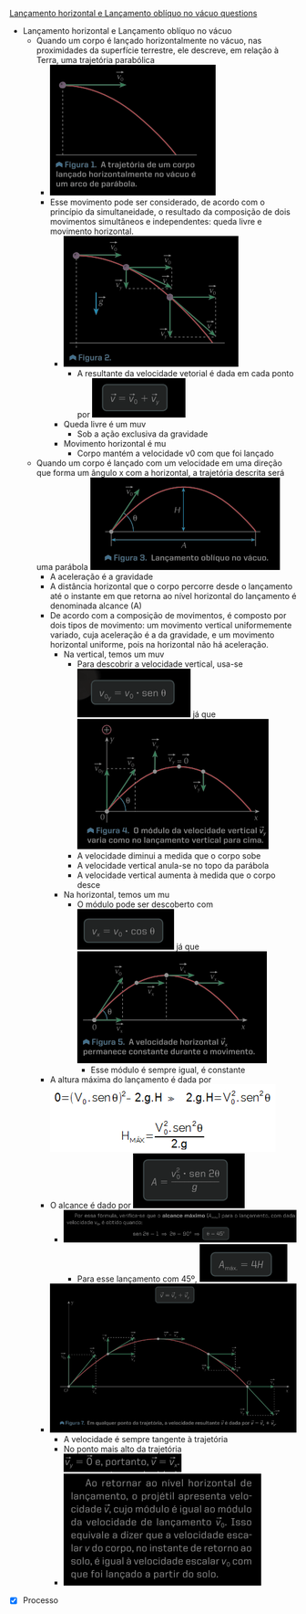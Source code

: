 [Lançamento horizontal e Lançamento oblíquo no vácuo questions](Lan%C3%A7amento%20horizontal%20e%20Lan%C3%A7amento%20obl%C3%ADquo%20no%20v%C3%A1cuo%20questions.md)
-   Lançamento horizontal e Lançamento oblíquo no vácuo
    -   Quando um corpo é lançado horizontalmente no vácuo, nas
        proximidades da superfície terrestre, ele descreve, em relação à
        Terra, uma trajetória parabólica
        -   ![](Imagens/markdown-img-paste-20200716224723817.png)
        -   Esse movimento pode ser considerado, de acordo com o
            princípio da simultaneidade, o resultado da composição de
            dois movimentos simultâneos e independentes: queda livre e
            movimento horizontal.
            -   ![](Imagens/markdown-img-paste-2020071622511661.png)
                -   A resultante da velocidade vetorial é dada em cada
                    ponto por
                    ![](Imagens/markdown-img-paste-20200716225144384.png)
            -   Queda livre é um muv
                -   Sob a ação exclusiva da gravidade
            -   Movimento horizontal é mu
                -   Corpo mantém a velocidade v0 com que foi lançado
    -   Quando um corpo é lançado com um velocidade em uma direção que
        forma um ângulo x com a horizontal, a trajetória descrita será
        uma parábola ![](Imagens/markdown-img-paste-20200716233939340.png)
        -   A aceleração é a gravidade
        -   A distância horizontal que o corpo percorre desde o
            lançamento até o instante em que retorna ao nível horizontal
            do lançamento é denominada alcance (A)
        -   De acordo com a composição de movimentos, é composto por
            dois tipos de movimento: um movimento vertical uniformemente
            variado, cuja aceleração é a da gravidade, e um movimento
            horizontal uniforme, pois na horizontal não há aceleração.
            -   Na vertical, temos um muv
                -   Para descobrir a velocidade vertical, usa-se
                    ![](Imagens/markdown-img-paste-20200716234415410.png) já que
                    ![](Imagens/markdown-img-paste-20200716234450109.png)
                -   A velocidade diminui a medida que o corpo sobe
                -   A velocidade vertical anula-se no topo da parábola
                -   A velocidade vertical aumenta à medida que o corpo
                    desce
            -   Na horizontal, temos um mu
                -   O módulo pode ser descoberto com
                    ![](Imagens/markdown-img-paste-20200716235203159.png) já que
                    ![](Imagens/markdown-img-paste-20200716235219474.png)
                    -   Esse módulo é sempre igual, é constante
        -   A altura máxima do lançamento é dada por ![](Imagens/equacao-9.jpg)
        -   O alcance é dado por
            ![](Imagens/markdown-img-paste-20200716235449438.png)
            -   ![](Imagens/markdown-img-paste-2020071623554585.png)
                -   Para esse lançamento com 45º,
                    ![](Imagens/markdown-img-paste-2020071623571696.png)
        -   ![](Imagens/markdown-img-paste-20200717004255714.png)
            -   A velocidade é sempre tangente à trajetória
            -   No ponto mais alto da trajetória
                ![](Imagens/markdown-img-paste-20200717004442929.png)
            -   ![](Imagens/markdown-img-paste-20200717004617519.png)

- [x] Processo 
